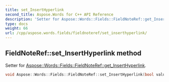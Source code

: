 ```yaml
---
title: set_InsertHyperlink
second_title: Aspose.Words for C++ API Reference
description: 'Setter for Aspose::Words::Fields::FieldNoteRef::get_InsertHyperlink.'
type: docs
weight: 66
url: /cpp/aspose.words.fields/fieldnoteref/set_inserthyperlink/
---
```

## FieldNoteRef::set_InsertHyperlink method


Setter for [Aspose::Words::Fields::FieldNoteRef::get_InsertHyperlink](../get_inserthyperlink/).

```cpp
void Aspose::Words::Fields::FieldNoteRef::set_InsertHyperlink(bool value)
```

